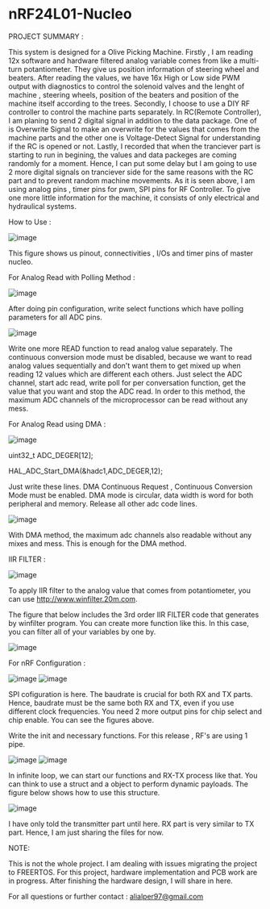 # nRF24L01-Nucleo
PROJECT SUMMARY :

   This system is designed for a Olive Picking Machine. Firstly , I am reading 12x software and hardware filtered analog variable comes from like a multi-turn potantiometer. They give us position information of steering wheel and beaters. After reading the values, we have 16x High or Low side PWM output with diagnostics to control the solenoid valves and the lenght of machine , steering wheels, position of the beaters and position of the machine itself according to the trees. Secondly, I choose to use a DIY RF controller to control the machine parts separately. In RC(Remote Controller), I am planing to send 2 digital signal in addition to the data package. One of is Overwrite Signal to make an overwrite for the values that comes from the machine parts and the other one is Voltage-Detect Signal for understanding if the RC is opened or not. Lastly, I recorded that when the tranciever part is starting to run in begining, the values and data packeges are coming randomly for a moment. Hence, I can put some delay but I am going to use 2 more digital signals on tranciever side for the same reasons with the RC part and to prevent random machine movements. 
   As it is seen above, I am using analog pins , timer pins for pwm, SPI pins for RF Controller. To give one more little information for the machine, it consists of only electrical and hydraulical systems.
   
   How to Use : 
   
![image](https://user-images.githubusercontent.com/70060259/202440002-ebf6e4ef-6710-4a84-a548-7e4e312a3843.png)

This figure shows us pinout, connectivities , I/Os and timer pins of master nucleo.

For Analog Read with Polling Method :

![image](https://user-images.githubusercontent.com/70060259/202443992-4f841dae-44bc-45b8-8416-4d41a7c209b7.png)

After doing pin configuration, write select functions which have polling parameters for all ADC pins.

![image](https://user-images.githubusercontent.com/70060259/202444356-ec6dc64d-3ee5-43b8-b2e1-e7f5a2476f3e.png)

Write one more READ function to read analog value separately. The continuous conversion mode must be disabled, because we want to read analog values sequentially and don't want them to get mixed up when reading 12 values which are different each others. Just select the ADC channel, start adc read, write poll for per conversation function, get the value that you want and stop the ADC read. In order to this method, the maximum ADC channels of the microprocessor can be read without any mess. 


For Analog Read using DMA : 


![image](https://user-images.githubusercontent.com/70060259/203138693-63380a6d-1f8c-4789-afc8-43b4313607c0.png)

  uint32_t ADC_DEGER[12];
  
  HAL_ADC_Start_DMA(&hadc1,ADC_DEGER,12);
  
  Just write these lines. DMA Continuous Request , Continuous Conversion Mode must be enabled. DMA mode is circular, data width is word for both peripheral and memory. Release all other adc code lines. 
  
  ![image](https://user-images.githubusercontent.com/70060259/203138832-23276c37-d5b8-48b5-a77d-acda503a2a6c.png)

   With DMA method, the maximum adc channels also readable without any mixes and mess. This is enough for the DMA method.
  
IIR FILTER : 


![image](https://user-images.githubusercontent.com/70060259/202680050-323401ef-40e8-4595-adf1-2c3fba4ce295.png)

To apply IIR filter to the analog value that comes from potantiometer, you can use http://www.winfilter.20m.com.



The figure that below includes the 3rd order IIR FILTER code that generates by winfilter program. You can create more function like this. In this case, you can filter all of your variables by one by.

![image](https://user-images.githubusercontent.com/70060259/203139369-f16cf767-2d52-429a-944d-830f3038c594.png)





For nRF Configuration :

![image](https://user-images.githubusercontent.com/70060259/202441793-84e26366-b4e8-43e0-bb7c-66462d769d2e.png)   ![image](https://user-images.githubusercontent.com/70060259/202442646-756b91be-5f5f-408a-8cae-f005e26ae262.png)


SPI cofiguration is here. The baudrate is crucial for both RX and TX parts. Hence, baudrate must be the same both RX and TX, even if you use different clock frequencies. You need 2 more output pins for chip select and chip enable. You can see the figures above.



Write the init and necessary functions. For this release , RF's are using 1 pipe.

![image](https://user-images.githubusercontent.com/70060259/202816711-24f20107-9bab-48b9-bd5e-06e1757dc779.png)
![image](https://user-images.githubusercontent.com/70060259/202816967-aff36336-2ed4-41b0-8541-30d0487266af.png)


In infinite loop, we can start our functions and RX-TX process like that. You can think to use a struct and a object to perform dynamic payloads. The figure below shows how to use this structure.

![image](https://user-images.githubusercontent.com/70060259/202817323-65bccb2f-f1c2-43c6-af7a-e9fa0cd56f9c.png)

I have only told the transmitter part until here. RX part is very similar to TX part. Hence, I am just sharing the files for now.


NOTE:

This is not the whole project. I am dealing with issues migrating the project to FREERTOS. For this project, hardware implementation and PCB work are in progress. After finishing the hardware design, I will share in here.


For all questions or further contact : alialper97@gmail.com



